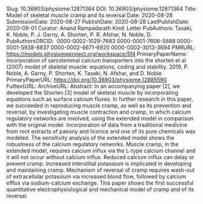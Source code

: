 Slug: 10.36903/physiome.12871364
DOI: 10.36903/physiome.12871364
Title: Model of skeletal muscle cramp and its reversal
Date: 2020-08-28
SubmissionDate: 2020-08-27
PublishDate: 2020-08-28
LastPublishDate: 2020-09-01
Curator: Anand Rampadarath
Kind: Letter
PubAuthors: Tasaki, K.
    Noble, P. J.
    Garny, A.
    Shorten, P. R.
    Afshar, N.
    Noble, D.
PubAuthorsORCID: ​
    0000-0002-1029-7683
    0000-0001-7606-5888
    0000-0001-5938-8837
    0000-0002-6671-6920
    0000-0002-3013-3694
PMRURL: https://models.physiomeproject.org/workspace/5f4
PrimaryPaperName: Incorporation of sarcolemmal calcium transporters into the shorten et al (2007) model of skeletal muscle: equations, coding and stability. 2019, P. Noble, A. Garny, P. Shorten, K. Tasaki, N. Afshar, and D. Noble
PrimaryPaperURL: https://doi.org/10.36903/physiome.12885590
FulltextURL:
ArchiveURL:
Abstract: In an accompanying paper [2], we developed the Shorten [3] model of skeletal muscle by incorporating equations such as surface calcium fluxes. In further research in this paper, we succeeded in reproducing muscle cramp, as well as its prevention and reversal, by investigating muscle contraction and cramp, in which calcium regulatory networks are involved, using the extended model in comparison with the original model. Incorporation of data from a traditional medicine from root extracts of paeony and licorice and one of its pure chemicals was modeled. The sensitivity analysis of the extended model shows the robustness of the calcium regulatory networks. Muscle cramp, in the extended model, requires calcium influx via the L-type calcium channel and it will not occur without calcium influx. Reduced calcium influx can delay or prevent cramp. Increased interstitial potassium is implicated in developing and maintaining cramp. Mechanism of reversal of cramp requires wash-out of extracellular potassium via increased blood flow, followed by calcium efflux via sodium-calcium exchange. This paper shows the first successful quantitative electrophysiological and mechanical model of cramp and of its reversal.
